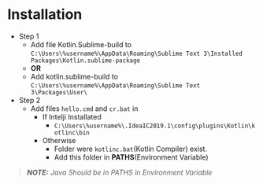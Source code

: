 # Installation

* Step 1
  - Add file Kotlin.Sublime-build to `C:\Users\%username%\AppData\Roaming\Sublime Text 3\Installed Packages\Kotlin.sublime-package`
  - **OR**
  - Add kotlin.sublime-build to `C:\Users\%username%\AppData\Roaming\Sublime Text 3\Packages\User\`
* Step 2
  - Add files `hello.cmd` and `cr.bat` in 
    - If Intelji Installated
      - `C:\Users\%username%\.IdeaIC2019.1\config\plugins\Kotlin\kotlinc\bin`
    - Otherwise
      - Folder were `kotlinc.bat`(Kotlin Compiler) exist.
      - Add this folder in **PATHS**(Environment Variable)

> **_NOTE:_**  *Java Should be in PATHS in Environment Variable*
